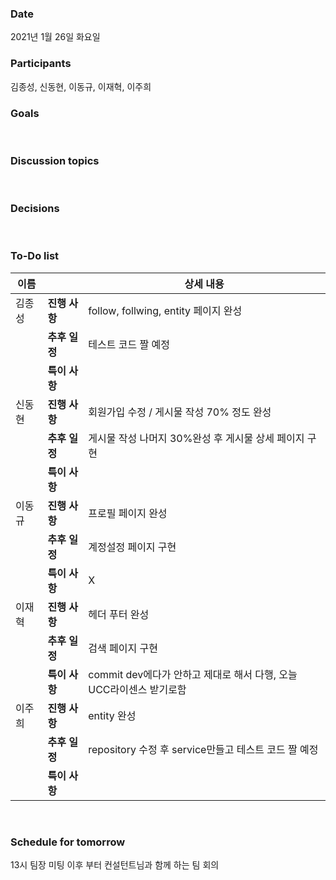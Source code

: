 ### Date  

2021년 1월 26일 화요일 
</br>

### Participants

김종성, 신동현, 이동규, 이재혁, 이주희
</br>

### Goals

</br>  

### Discussion topics  



</br>   

### Decisions 



</br> 

### To-Do list

| 이름   |               | 상세 내용                                                    |
| ------ | ------------- | ------------------------------------------------------------ |
| 김종성 | **진행 사항** | follow, follwing, entity 페이지 완성                         |
|        | **추후 일정** | 테스트 코드 짤 예정                                          |
|        | **특이 사항** |                                                              |
| 신동현 | **진행 사항** | 회원가입 수정 / 게시물 작성 70% 정도 완성                    |
|        | **추후 일정** | 게시물 작성 나머지 30%완성 후 게시물 상세 페이지 구현        |
|        | **특이 사항** |                                                              |
| 이동규 | **진행 사항** | 프로필 페이지 완성                                           |
|        | **추후 일정** | 계정설정 페이지 구현                                         |
|        | **특이 사항** | X                                                            |
| 이재혁 | **진행 사항** | 헤더 푸터 완성                                               |
|        | **추후 일정** | 검색 페이지 구현                                             |
|        | **특이 사항** | commit dev에다가 안하고 제대로 해서 다행, 오늘 UCC라이센스 받기로함 |
| 이주희 | **진행 사항** | entity 완성                                                  |
|        | **추후 일정** | repository 수정 후 service만들고 테스트 코드 짤 예정         |
|        | **특이 사항** |                                                              |


</br> 

### Schedule for tomorrow 

13시 팀장 미팅 이후 부터 컨설턴트님과 함께 하는 팀 회의
</br> 